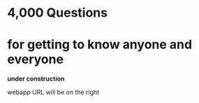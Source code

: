 # 4,000 Questions 
# for getting to know anyone and everyone
**under construction**

webapp URL will be on the right
